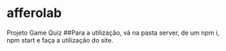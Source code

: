 # afferolab
Projeto Game Quiz
##Para a utilização, vá na pasta server, de um npm i, npm start e faça a utilização do site.
